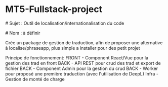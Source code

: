 # MT5-Fullstack-project

# Sujet : Outil de localisation/internationalisation du code

# Nom : à définir

Crée un package de gestion de traduction, afin de proposer une alternative à localise/phraseapp, plus simple a installer pour des petit projet

Principe de fonctionnement:
FRONT - Component React/Vue pour la gestion des trad en front
BACK - API REST pour crud des trad et export de fichier 
BACK - Component Admin pour la gestion du crud 
BACK - Worker pour proposé une première traduction (avec l'utilisation de DeepL)
Infra - Gestion de monté de charge
